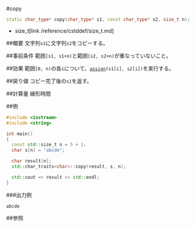 #copy
```cpp
static char_type* copy(char_type* s1, const char_type* s2, size_t n);
```
* size_t[link /reference/cstddef/size_t.md]

##概要
文字列`s1`に文字列`s2`をコピーする。


##事前条件
範囲`[s1, s1+n)`と範囲`[s2, s2+n)`が重なっていないこと。


##効果
範囲`[0, n)`の各`i`について、[`assign`](./assign.md)`(s1[i], s2[i])`を実行する。  


##戻り値
コピー完了後の`s1`を返す。


##計算量
線形時間


##例
```cpp
#include <iostream>
#include <string>

int main()
{
  const std::size_t n = 5 + 1;
  char s[n] = "abcde";

  char result[n];
  std::char_traits<char>::copy(result, s, n);

  std::cout << result << std::endl;
}
```

###出力例
```
abcde
```

##参照

